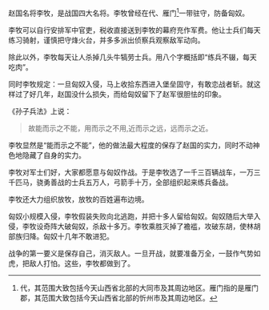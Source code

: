 赵国名将李牧，是战国四大名将。李牧曾经在代、雁门[^1]一带驻守，防备匈奴。

李牧可以自行安排军中官吏，税收直接送到李牧的幕府充作军费。他让士兵们每天练习骑射，谨慎把守烽火台，并多多派出侦察兵观察敌军动向。

除此以外，李牧每天让人杀掉几头牛犒劳士兵。用八个字概括即“练兵不辍，每天吃肉”。

同时李牧规定：一旦匈奴入侵，马上收拾东西进入堡垒固守，有敢恋战者斩。就这样过了好几年，赵国没什么损失，而给匈奴留下了赵军很胆怯的印象。

《孙子兵法》上说：

> 故能而示之不能，用而示之不用,近而示之远，远而示之近。

李牧显然是“能而示之不能”，他的做法最大程度的保存了赵国的实力，同时不动神色地隐藏了自身的实力。

李牧对军士们好，大家都愿意与匈奴作战。于是李牧选了一千三百辆战车，一万三千匹马，骁勇善战的士兵五万人，弓箭手十万，全部组织起来练兵备战。

李牧还大力组织放牧，放牧的百姓遍布边境。

匈奴小规模入侵，李牧假装失败向北逃跑，并把十多人留给匈奴。匈奴随后大举入侵，李牧设奇阵大破匈奴，杀敌十多万。李牧乘胜灭掉了襜褴，攻破东胡，使林胡部族归降。匈奴十几年不敢进犯。

战争的第一要义是保存自己，消灭敌人。一旦开战，就要准备万全，一鼓作气势如虎，把敌人打怕。这些，李牧都做到了。

[^1]:代，其范围大致包括今天山西省北部的大同市及其周边地区。雁门指的是雁门郡，其范围大致包括今天山西省北部的忻州市及其周边地区。
